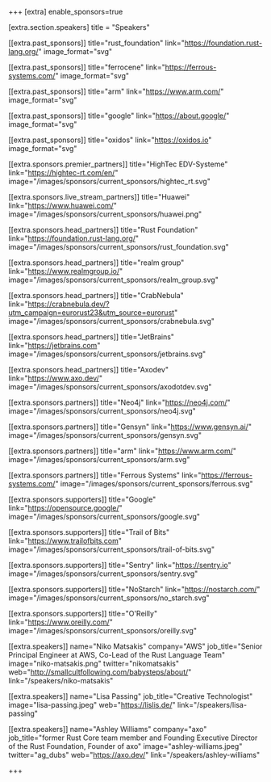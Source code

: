+++
[extra]
	enable_sponsors=true

[extra.section.speakers]
	title = "Speakers"

[[extra.past_sponsors]]
	title="rust_foundation"
	link="https://foundation.rust-lang.org/"
	image_format="svg"

[[extra.past_sponsors]]
	title="ferrocene"
	link="https://ferrous-systems.com/"
	image_format="svg"

[[extra.past_sponsors]]
	title="arm"
	link="https://www.arm.com/"
	image_format="svg"

[[extra.past_sponsors]]
	title="google"
	link="https://about.google/"
	image_format="svg"

[[extra.past_sponsors]]
	title="oxidos"
	link="https://oxidos.io"
	image_format="svg"

[[extra.sponsors.premier_partners]]
	title="HighTec EDV-Systeme"
	link="https://hightec-rt.com/en/"
	image="/images/sponsors/current_sponsors/hightec_rt.svg"

[[extra.sponsors.live_stream_partners]]
	title="Huawei"
	link="https://www.huawei.com/"
	image="/images/sponsors/current_sponsors/huawei.png"

[[extra.sponsors.head_partners]]
	title="Rust Foundation"
	link="https://foundation.rust-lang.org/"
	image="/images/sponsors/current_sponsors/rust_foundation.svg"

[[extra.sponsors.head_partners]]
	title="realm group"
	link="https://www.realmgroup.io/"
	image="/images/sponsors/current_sponsors/realm_group.svg"

[[extra.sponsors.head_partners]]
	title="CrabNebula"
	link="https://crabnebula.dev/?utm_campaign=eurorust23&utm_source=eurorust"
	image="/images/sponsors/current_sponsors/crabnebula.svg"

[[extra.sponsors.head_partners]]
	title="JetBrains"
	link="https://jetbrains.com"
	image="/images/sponsors/current_sponsors/jetbrains.svg"

[[extra.sponsors.head_partners]]
	title="Axodev"
	link="https://www.axo.dev/"
	image="/images/sponsors/current_sponsors/axodotdev.svg"

[[extra.sponsors.partners]]
	title="Neo4j"
	link="https://neo4j.com/"
	image="/images/sponsors/current_sponsors/neo4j.svg"

[[extra.sponsors.partners]]
	title="Gensyn"
	link="https://www.gensyn.ai/"
	image="/images/sponsors/current_sponsors/gensyn.svg"

[[extra.sponsors.partners]]
	title="arm"
	link="https://www.arm.com/"
	image="/images/sponsors/current_sponsors/arm.svg"

[[extra.sponsors.partners]]
	title="Ferrous Systems"
	link="https://ferrous-systems.com/"
	image="/images/sponsors/current_sponsors/ferrous.svg"

[[extra.sponsors.supporters]]
	title="Google"
	link="https://opensource.google/"
	image="/images/sponsors/current_sponsors/google.svg"

[[extra.sponsors.supporters]]
	title="Trail of Bits"
	link="https://www.trailofbits.com"
	image="/images/sponsors/current_sponsors/trail-of-bits.svg"

[[extra.sponsors.supporters]]
	title="Sentry"
	link="https://sentry.io"
	image="/images/sponsors/current_sponsors/sentry.svg"

[[extra.sponsors.supporters]]
	title="NoStarch"
	link="https://nostarch.com/"
	image="/images/sponsors/current_sponsors/no_starch.svg"

[[extra.sponsors.supporters]]
	title="O'Reilly"
	link="https://www.oreilly.com/"
	image="/images/sponsors/current_sponsors/oreilly.svg"

[[extra.speakers]]
	name="Niko Matsakis"
	company="AWS"
	job_title="Senior Principal Engineer at AWS, Co-Lead of the Rust Language Team"
	image="niko-matsakis.png"
	twitter="nikomatsakis"
	web="http://smallcultfollowing.com/babysteps/about/"
	link="/speakers/niko-matsakis"

[[extra.speakers]]
	name="Lisa Passing"
	job_title="Creative Technologist"
	image="lisa-passing.jpeg"
	web="https://lislis.de/"
	link="/speakers/lisa-passing"

[[extra.speakers]]
	name="Ashley Williams"
	company="axo"
	job_title="former Rust Core team member and Founding Executive Director of the Rust Foundation, Founder of axo"
	image="ashley-williams.jpeg"
	twitter="ag_dubs"
	web="https://axo.dev/"
	link="/speakers/ashley-williams"

+++
